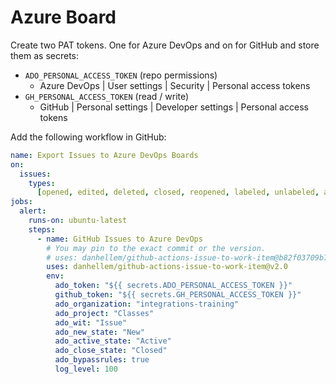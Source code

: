# Azure Board 

Create two PAT tokens. One for Azure DevOps and on for GitHub and store them as secrets:

- `ADO_PERSONAL_ACCESS_TOKEN` (repo permissions)
  - Azure DevOps | User settings | Security | Personal access tokens
- `GH_PERSONAL_ACCESS_TOKEN` (read / write)
  - GitHub | Personal settings | Developer settings | Personal access tokens

Add the following workflow in GitHub:

```yaml
name: Export Issues to Azure DevOps Boards
on:
  issues:
    types:
      [opened, edited, deleted, closed, reopened, labeled, unlabeled, assigned]
jobs:
  alert:
    runs-on: ubuntu-latest
    steps:
      - name: GitHub Issues to Azure DevOps
        # You may pin to the exact commit or the version.
        # uses: danhellem/github-actions-issue-to-work-item@b82f03709b7cc669a689261658f2fabb0586f0ed
        uses: danhellem/github-actions-issue-to-work-item@v2.0
        env:
          ado_token: "${{ secrets.ADO_PERSONAL_ACCESS_TOKEN }}"
          github_token: "${{ secrets.GH_PERSONAL_ACCESS_TOKEN }}"
          ado_organization: "integrations-training"
          ado_project: "Classes"
          ado_wit: "Issue"
          ado_new_state: "New"
          ado_active_state: "Active"
          ado_close_state: "Closed"
          ado_bypassrules: true
          log_level: 100
```